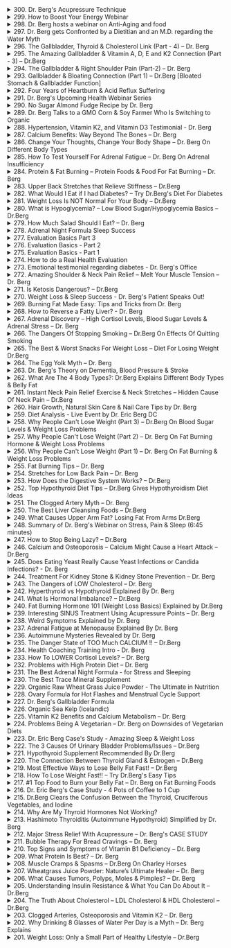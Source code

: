 <details>
<summary>300. Dr. Berg's Acupressure Technique</summary>

[[Youtube]](https://www.youtube.com/watch?v=lYTZDk65LtM)


</details>

<details>
<summary>299. How to Boost Your Energy Webinar</summary>

[[Youtube]](https://www.youtube.com/watch?v=lXgIoySzMbY)


</details>

<details>
<summary>298. Dr. Berg hosts a webinar on Anti-Aging and food</summary>

[[Youtube]](https://www.youtube.com/watch?v=faf5SIqhuhE)


</details>

<details>
<summary>297. Dr. Berg gets Confronted by a Dietitian and an M.D. regarding the Water Myth</summary>

[[Youtube]](https://www.youtube.com/watch?v=snxnuf8D0Pc)


</details>

<details>
<summary>296. The Gallbladder, Thyroid & Cholesterol Link (Part - 4) – Dr. Berg</summary>

[[Youtube]](https://www.youtube.com/watch?v=l3z9pNBFnpM)


</details>

<details>
<summary>295. The Amazing Gallbladder & Vitamin A, D, E and K2 Connection (Part - 3) – Dr.Berg</summary>

[[Youtube]](https://www.youtube.com/watch?v=fW97Mf-SGBs)


</details>

<details>
<summary>294. The Gallbladder & Right Shoulder Pain (Part-2) – Dr. Berg</summary>

[[Youtube]](https://www.youtube.com/watch?v=dQ6kPz7FDYY)


</details>

<details>
<summary>293. Gallbladder & Bloating Connection (Part 1) – Dr.Berg [Bloated Stomach & Gallbladder Function]</summary>

[[Youtube]](https://www.youtube.com/watch?v=cTT-y7FtUD4)


</details>

<details>
<summary>292. Four Years of Heartburn & Acid Reflux Suffering</summary>

[[Youtube]](https://www.youtube.com/watch?v=6hgkT1M-jk4)


</details>

<details>
<summary>291. Dr. Berg's Upcoming Health Webinar Series</summary>

[[Youtube]](https://www.youtube.com/watch?v=NrXpy5me18g)


</details>

<details>
<summary>290. No Sugar Almond Fudge Recipe by Dr. Berg</summary>

[[Youtube]](https://www.youtube.com/watch?v=VV9i1yJ1afk)


</details>

<details>
<summary>289. Dr. Berg Talks to a GMO Corn & Soy Farmer Who Is Switching to Organic</summary>

[[Youtube]](https://www.youtube.com/watch?v=sA6im8XBMy4)


</details>

<details>
<summary>288. Hypertension, Vitamin K2, and Vitamin D3 Testimonial - Dr. Berg</summary>

[[Youtube]](https://www.youtube.com/watch?v=ZpPEIXotGMs)


</details>

<details>
<summary>287. Calcium Benefits: Way Beyond The Bones – Dr. Berg</summary>

[[Youtube]](https://www.youtube.com/watch?v=MK4Qd3AtzEY)


</details>

<details>
<summary>286. Change Your Thoughts, Change Your Body Shape – Dr. Berg On Different Body Types</summary>

[[Youtube]](https://www.youtube.com/watch?v=Zm-aQY7zhEk)


</details>

<details>
<summary>285. How To Test Yourself For Adrenal Fatigue – Dr. Berg On Adrenal Insufficiency</summary>

[[Youtube]](https://www.youtube.com/watch?v=VjMhPVi1jzs)


</details>

<details>
<summary>284. Protein & Fat Burning – Protein Foods & Food For Fat Burning – Dr. Berg</summary>

[[Youtube]](https://www.youtube.com/watch?v=dDgT4gpBZ_w)


</details>

<details>
<summary>283. Upper Back Stretches that Relieve Stiffness – Dr.Berg</summary>

[[Youtube]](https://www.youtube.com/watch?v=m7sgclhqyQs)


</details>

<details>
<summary>282. What Would I Eat if I had Diabetes? – Try Dr.Berg's Diet For Diabetes</summary>

[[Youtube]](https://www.youtube.com/watch?v=NQXGXfpV9d0)


</details>

<details>
<summary>281. Weight Loss Is NOT Normal For Your Body – Dr.Berg</summary>

[[Youtube]](https://www.youtube.com/watch?v=OITqnCimvrg)


</details>

<details>
<summary>280. What is Hypoglycemia? – Low Blood Sugar/Hypoglycemia Basics – Dr.Berg</summary>

[[Youtube]](https://www.youtube.com/watch?v=ZfSlQJk59Ng)


</details>

<details>
<summary>279. How Much Salad Should I Eat? – Dr. Berg</summary>

[[Youtube]](https://www.youtube.com/watch?v=-fjA5TbSS8I)


</details>

<details>
<summary>278. Adrenal Night Formula Sleep Success</summary>

[[Youtube]](https://www.youtube.com/watch?v=a4Kcg6hZH98)


</details>

<details>
<summary>277. Evaluation Basics Part 3</summary>

[[Youtube]](https://www.youtube.com/watch?v=NNn0W86ar24)


</details>

<details>
<summary>276. Evaluation Basics - Part 2</summary>

[[Youtube]](https://www.youtube.com/watch?v=Jc778563swg)


</details>

<details>
<summary>275. Evaluation Basics - Part 1</summary>

[[Youtube]](https://www.youtube.com/watch?v=YQEpSd1Uhgo)


</details>

<details>
<summary>274. How to do a Real Health Evaluation</summary>

[[Youtube]](https://www.youtube.com/watch?v=9rjpz4nwo4g)


</details>

<details>
<summary>273. Emotional testimonial regarding diabetes - Dr. Berg's Office</summary>

[[Youtube]](https://www.youtube.com/watch?v=UXMJV4H0oi4)


</details>

<details>
<summary>272. Amazing Shoulder & Neck Pain Relief – Melt Your Muscle Tension – Dr. Berg</summary>

[[Youtube]](https://www.youtube.com/watch?v=WzljxDgJ2h8)


</details>

<details>
<summary>271. Is Ketosis Dangerous? – Dr.Berg</summary>

[[Youtube]](https://www.youtube.com/watch?v=_434ERRbkj8)


</details>

<details>
<summary>270. Weight Loss & Sleep Success - Dr. Berg's Patient Speaks Out!</summary>

[[Youtube]](https://www.youtube.com/watch?v=0W_4_nfF2Mo)


</details>

<details>
<summary>269. Burning Fat Made Easy: Tips and Tricks from Dr. Berg</summary>

[[Youtube]](https://www.youtube.com/watch?v=tF7pmUmyzTk)


</details>

<details>
<summary>268. How to Reverse a Fatty Liver? - Dr. Berg</summary>

[[Youtube]](https://www.youtube.com/watch?v=qSmFYbsQRio)


</details>

<details>
<summary>267. Adrenal Discovery – High Cortisol Levels, Blood Sugar Levels & Adrenal Stress – Dr. Berg</summary>

[[Youtube]](https://www.youtube.com/watch?v=Z9FWsmmxO7c)


</details>

<details>
<summary>266. The Dangers Of Stopping Smoking – Dr.Berg On Effects Of Quitting Smoking</summary>

[[Youtube]](https://www.youtube.com/watch?v=uQP3Gq-IGbA)


</details>

<details>
<summary>265. The Best & Worst Snacks For Weight Loss – Diet For Losing Weight Dr.Berg</summary>

[[Youtube]](https://www.youtube.com/watch?v=WFELadMuPEM)


</details>

<details>
<summary>264. The Egg Yolk Myth – Dr. Berg</summary>

[[Youtube]](https://www.youtube.com/watch?v=oerYACBHkuI)


</details>

<details>
<summary>263. Dr. Berg's Theory on Dementia, Blood Pressure & Stroke</summary>

[[Youtube]](https://www.youtube.com/watch?v=dq2herNm4Pc)


</details>

<details>
<summary>262. What Are The 4 Body Types?: Dr.Berg Explains Different Body Types & Belly Fat</summary>

[[Youtube]](https://www.youtube.com/watch?v=s54ioy8f7ek)


</details>

<details>
<summary>261. Instant Neck Pain Relief Exercise & Neck Stretches – Hidden Cause Of Neck Pain – Dr.Berg</summary>

[[Youtube]](https://www.youtube.com/watch?v=6hXu6pvObOY)


</details>

<details>
<summary>260. Hair Growth, Natural Skin Care & Nail Care Tips by Dr. Berg</summary>

[[Youtube]](https://www.youtube.com/watch?v=jeyJBosIOY0)


</details>

<details>
<summary>259. Diet Analysis - Live Event by Dr. Eric Berg DC</summary>

[[Youtube]](https://www.youtube.com/watch?v=tp9aDjj68bE)


</details>

<details>
<summary>258. Why People Can't Lose Weight (Part 3) – Dr.Berg On Blood Sugar Levels & Weight Loss Problems</summary>

[[Youtube]](https://www.youtube.com/watch?v=7Q0p-PBF8qk)


</details>

<details>
<summary>257. Why People Can't Lose Weight (Part 2) – Dr. Berg On Fat Burning Hormone & Weight Loss Problems</summary>

[[Youtube]](https://www.youtube.com/watch?v=bFUwenZw1nM)


</details>

<details>
<summary>256. Why People Can't Lose Weight (Part 1) – Dr. Berg On Fat Burning & Weight Loss Problems</summary>

[[Youtube]](https://www.youtube.com/watch?v=Xc1pJ6V3kaI)


</details>

<details>
<summary>255. Fat Burning Tips – Dr. Berg</summary>

[[Youtube]](https://www.youtube.com/watch?v=3EjewGL3fm8)


</details>

<details>
<summary>254. Stretches for Low Back Pain – Dr. Berg</summary>

[[Youtube]](https://www.youtube.com/watch?v=sqTTP1FrkvI)


</details>

<details>
<summary>253. How Does the Digestive System Works? – Dr.Berg</summary>

[[Youtube]](https://www.youtube.com/watch?v=tKIU92zbg20)


</details>

<details>
<summary>252. Top Hypothyroid Diet Tips – Dr.Berg Gives Hypothyroidism Diet Ideas</summary>

[[Youtube]](https://www.youtube.com/watch?v=G60dFeUsy3Y)


</details>

<details>
<summary>251. The Clogged Artery Myth – Dr. Berg</summary>

[[Youtube]](https://www.youtube.com/watch?v=W5RkNboD-Js)


</details>

<details>
<summary>250. The Best Liver Cleansing Foods – Dr.Berg</summary>

[[Youtube]](https://www.youtube.com/watch?v=ekN-SSAtUYg)


</details>

<details>
<summary>249. What Causes Upper Arm Fat? Losing Fat From Arms Dr.Berg</summary>

[[Youtube]](https://www.youtube.com/watch?v=EIyNBO8-KTg)


</details>

<details>
<summary>248. Summary of Dr. Berg's Webinar on Stress, Pain & Sleep (6:45 minutes)</summary>

[[Youtube]](https://www.youtube.com/watch?v=fMOFwsZFfzg)


</details>

<details>
<summary>247. How to Stop Being Lazy? – Dr.Berg</summary>

[[Youtube]](https://www.youtube.com/watch?v=zdU_EVb5xsc)


</details>

<details>
<summary>246. Calcium and Osteoporosis – Calcium Might Cause a Heart Attack – Dr.Berg</summary>

[[Youtube]](https://www.youtube.com/watch?v=MJfn32avPO0)


</details>

<details>
<summary>245. Does Eating Yeast Really Cause Yeast Infections or Candida Infections? - Dr. Berg</summary>

[[Youtube]](https://www.youtube.com/watch?v=GbjvV3pUktM)


</details>

<details>
<summary>244. Treatment For Kidney Stone & Kidney Stone Prevention – Dr. Berg</summary>

[[Youtube]](https://www.youtube.com/watch?v=G393YHryidg)


</details>

<details>
<summary>243. The Dangers of LOW Cholesterol – Dr. Berg</summary>

[[Youtube]](https://www.youtube.com/watch?v=XmIxmgV73kQ)


</details>

<details>
<summary>242. Hyperthyroid vs Hypothyroid Explained By Dr. Berg</summary>

[[Youtube]](https://www.youtube.com/watch?v=4koooXfskJQ)


</details>

<details>
<summary>241. What Is Hormonal Imbalance? – Dr.Berg</summary>

[[Youtube]](https://www.youtube.com/watch?v=fuxn_tzNMKE)


</details>

<details>
<summary>240. Fat Burning Hormone 101 (Weight Loss Basics) Explained by Dr.Berg</summary>

[[Youtube]](https://www.youtube.com/watch?v=BvCdGhj7zCI)


</details>

<details>
<summary>239. Interesting SINUS Treatment Using Acupressure Points – Dr. Berg</summary>

[[Youtube]](https://www.youtube.com/watch?v=IQvaoS3Z_E4)


</details>

<details>
<summary>238. Weird Symptoms Explained by Dr. Berg</summary>

[[Youtube]](https://www.youtube.com/watch?v=QQ2Eg_WzVnE)


</details>

<details>
<summary>237. Adrenal Fatigue at Menopause Explained By Dr. Berg</summary>

[[Youtube]](https://www.youtube.com/watch?v=X4uojf4y72Q)


</details>

<details>
<summary>236. Autoimmune Mysteries Revealed by Dr. Berg</summary>

[[Youtube]](https://www.youtube.com/watch?v=oNa9Q_7sQgs)


</details>

<details>
<summary>235. The Danger State of TOO Much CALCIUM !! – Dr.Berg</summary>

[[Youtube]](https://www.youtube.com/watch?v=wFjuHpnCrZA)


</details>

<details>
<summary>234. Health Coaching Training Intro - Dr. Berg</summary>

[[Youtube]](https://www.youtube.com/watch?v=U5J2vzrF3A0)


</details>

<details>
<summary>233. How To LOWER Cortisol Levels? – Dr. Berg</summary>

[[Youtube]](https://www.youtube.com/watch?v=L2fKo_dbXS0)


</details>

<details>
<summary>232. Problems with High Protein Diet – Dr. Berg</summary>

[[Youtube]](https://www.youtube.com/watch?v=uVrGbG3CJk8)


</details>

<details>
<summary>231. The Best Adrenal Night Formula - for Stress and Sleeping</summary>

[[Youtube]](https://www.youtube.com/watch?v=Gb5SvAJtM9Q)


</details>

<details>
<summary>230. The Best Trace Mineral Supplement</summary>

[[Youtube]](https://www.youtube.com/watch?v=_aqhLE5D7X8)


</details>

<details>
<summary>229. Organic Raw Wheat Grass Juice Powder - The Ultimate in Nutrition</summary>

[[Youtube]](https://www.youtube.com/watch?v=QVYqkQES3kA)


</details>

<details>
<summary>228. Ovary Formula for Hot Flashes and Menstrual Cycle Support</summary>

[[Youtube]](https://www.youtube.com/watch?v=0CnyOsekRZo)


</details>

<details>
<summary>227. Dr. Berg's Gallbladder Formula</summary>

[[Youtube]](https://www.youtube.com/watch?v=68_cZVQFx7M)


</details>

<details>
<summary>226. Organic Sea Kelp (Icelandic)</summary>

[[Youtube]](https://www.youtube.com/watch?v=j_S1oFacWPQ)


</details>

<details>
<summary>225. Vitamin K2 Benefits and Calcium Metabolism – Dr. Berg</summary>

[[Youtube]](https://www.youtube.com/watch?v=HqqJYG0BuUE)


</details>

<details>
<summary>224. Problems Being A Vegetarian – Dr. Berg on Downsides of Vegetarian Diets</summary>

[[Youtube]](https://www.youtube.com/watch?v=oPePR7Q-byQ)


</details>

<details>
<summary>223. Dr. Eric Berg Case's Study - Amazing Sleep & Weight Loss</summary>

[[Youtube]](https://www.youtube.com/watch?v=29fKwR6ygss)


</details>

<details>
<summary>222. The 3 Causes Of Urinary Bladder Problems/Issues – Dr.Berg</summary>

[[Youtube]](https://www.youtube.com/watch?v=6NNr3jorkcg)


</details>

<details>
<summary>221. Hypothyroid Supplement Recommended By Dr.Berg</summary>

[[Youtube]](https://www.youtube.com/watch?v=0afoYx_PrZw)


</details>

<details>
<summary>220. The Connection Between Thyroid Gland & Estrogen – Dr.Berg</summary>

[[Youtube]](https://www.youtube.com/watch?v=GgfWsp0hqYc)


</details>

<details>
<summary>219. Most Effective Ways to Lose Belly Fat Fast! – Dr.Berg</summary>

[[Youtube]](https://www.youtube.com/watch?v=haY8Q72hgI8)


</details>

<details>
<summary>218. How To Lose Weight Fast!! – Try Dr.Berg's Easy Tips</summary>

[[Youtube]](https://www.youtube.com/watch?v=49wFC02H6YQ)


</details>

<details>
<summary>217. #1 Top Food to Burn your Belly Fat – Dr. Berg on Fat Burning Foods</summary>

[[Youtube]](https://www.youtube.com/watch?v=k0J1UXUqVrU)


</details>

<details>
<summary>216. Dr. Eric Berg's Case Study - 4 Pots of Coffee to 1 Cup</summary>

[[Youtube]](https://www.youtube.com/watch?v=ahtcJFB46eM)


</details>

<details>
<summary>215. Dr.Berg Clears the Confusion Between the Thyroid, Cruciferous Vegetables, and Iodine</summary>

[[Youtube]](https://www.youtube.com/watch?v=d02wQEm0xDo)


</details>

<details>
<summary>214. Why Are My Thyroid Hormones Not Working?</summary>

[[Youtube]](https://www.youtube.com/watch?v=vXPy2X73JiE)


</details>

<details>
<summary>213. Hashimoto Thyroiditis (Autoimmune Hypothyroid) Simplified by Dr. Berg</summary>

[[Youtube]](https://www.youtube.com/watch?v=LS3kG9Snu0w)


</details>

<details>
<summary>212. Major Stress Relief With Acupressure – Dr. Berg's CASE STUDY</summary>

[[Youtube]](https://www.youtube.com/watch?v=LAP9K0IKyxk)


</details>

<details>
<summary>211. Bubble Therapy For Bread Cravings – Dr. Berg</summary>

[[Youtube]](https://www.youtube.com/watch?v=smrXHDqrGkI)


</details>

<details>
<summary>210. Top Signs and Symptoms of Vitamin B1 Deficiency – Dr. Berg</summary>

[[Youtube]](https://www.youtube.com/watch?v=mk2QMLT4CNU)


</details>

<details>
<summary>209. What Protein Is Best? – Dr. Berg</summary>

[[Youtube]](https://www.youtube.com/watch?v=zgYAJqOeYRk)


</details>

<details>
<summary>208. Muscle Cramps & Spasms – Dr.Berg On Charley Horses</summary>

[[Youtube]](https://www.youtube.com/watch?v=JKmHSqjFFUk)


</details>

<details>
<summary>207. Wheatgrass Juice Powder: Nature’s Ultimate Healer – Dr. Berg</summary>

[[Youtube]](https://www.youtube.com/watch?v=onL7b7tHyz8)


</details>

<details>
<summary>206. What Causes Tumors, Polyps, Moles & Pimples? – Dr. Berg</summary>

[[Youtube]](https://www.youtube.com/watch?v=vYahIgkrp6c)


</details>

<details>
<summary>205. Understanding Insulin Resistance & What You Can Do About It – Dr.Berg</summary>

[[Youtube]](https://www.youtube.com/watch?v=iTjDi2ZO0n8)


</details>

<details>
<summary>204. The Truth About Cholesterol – LDL Cholesterol & HDL Cholesterol – Dr.Berg</summary>

[[Youtube]](https://www.youtube.com/watch?v=C6SVB99mJHA)


</details>

<details>
<summary>203. Clogged Arteries, Osteoporosis and Vitamin K2 – Dr. Berg</summary>

[[Youtube]](https://www.youtube.com/watch?v=-gei4_8ZAvo)


</details>

<details>
<summary>202. Why Drinking 8 Glasses of Water Per Day is a Myth – Dr. Berg Explains</summary>

[[Youtube]](https://www.youtube.com/watch?v=ae4wZ79GzGU)


</details>

<details>
<summary>201. Weight Loss: Only a Small Part of Healthy Lifestyle – Dr.Berg</summary>

[[Youtube]](https://www.youtube.com/watch?v=q1Ja0Y27DKQ)


</details>

